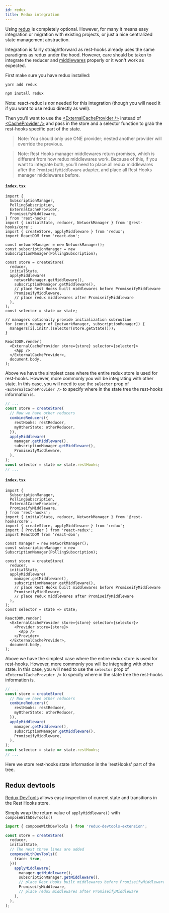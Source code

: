 ```yaml
---
id: redux
title: Redux integration
---
```


Using [redux](https://redux.js.org/) is completely optional. However, for many it means easy integration or migration
with existing projects, or just a nice centralized state management abstraction.

Integration is fairly straightforward as rest-hooks already uses the same paradigms as redux under
the hood. However, care should be taken to integrate the reducer and [middlewares](../api/Manager.md) properly
or it won't work as expected.

First make sure you have redux installed:

<!--DOCUSAURUS_CODE_TABS-->
<!--yarn-->

```bash
yarn add redux
```

<!--npm-->

```bash
npm install redux
```

<!--END_DOCUSAURUS_CODE_TABS-->

Note: react-redux is _not_ needed for this integration (though you will need it if you want to use redux directly as well).

Then you'll want to use the [\<ExternalCacheProvider />](../api/ExternalCacheProvider.md) instead of
[\<CacheProvider />](../api/CacheProvider.md) and pass in the store and a selector function to grab
the rest-hooks specific part of the state.

> Note: You should only use ONE provider; nested another provider will override the previous.

> Note: Rest Hooks manager middlewares return promises, which is different from how redux middlewares work.
> Because of this, if you want to integrate both, you'll need to place all redux middlewares
> after the `PromiseifyMiddleware` adapter, and place all Rest Hooks manager middlewares before.

<!--DOCUSAURUS_CODE_TABS-->
<!--just Rest Hooks-->

#### `index.tsx`

```tsx
import {
  SubscriptionManager,
  PollingSubscription,
  ExternalCacheProvider,
  PromiseifyMiddleware,
} from 'rest-hooks';
import { initialState, reducer, NetworkManager } from '@rest-hooks/core';
import { createStore, applyMiddleware } from 'redux';
import ReactDOM from 'react-dom';

const networkManager = new NetworkManager();
const subscriptionManager = new SubscriptionManager(PollingSubscription);

const store = createStore(
  reducer,
  initialState,
  applyMiddleware(
    networkManager.getMiddleware(),
    subscriptionManager.getMiddleware(),
    // place Rest Hooks built middlewares before PromiseifyMiddleware
    PromiseifyMiddleware,
    // place redux middlewares after PromiseifyMiddleware
  ),
);
const selector = state => state;

// managers optionally provide initialization subroutine
for (const manager of [networkManager, subscriptionManager]) {
  managers[i].init?.(selector(store.getState()));
}

ReactDOM.render(
  <ExternalCacheProvider store={store} selector={selector}>
    <App />
  </ExternalCacheProvider>,
  document.body,
);
```

Above we have the simplest case where the entire redux store is used for rest-hooks.
However, more commonly you will be integrating with other state. In this case, you
will need to use the `selector` prop of `<ExternalCacheProvider />` to specify
where in the state tree the rest-hooks information is.

```typescript
// ...
const store = createStore(
  // Now we have other reducers
  combineReducers({
    restHooks: restReducer,
    myOtherState: otherReducer,
  }),
  applyMiddleware(
    manager.getMiddleware(),
    subscriptionManager.getMiddleware(),
    PromiseifyMiddleware,
  ),
);
const selector = state => state.restHooks;
// ...
```

<!--with React-Redux-->

#### `index.tsx`

```tsx
import {
  SubscriptionManager,
  PollingSubscription,
  ExternalCacheProvider,
  PromiseifyMiddleware,
} from 'rest-hooks';
import { initialState, reducer, NetworkManager } from '@rest-hooks/core';
import { createStore, applyMiddleware } from 'redux';
import { Provider } from 'react-redux';
import ReactDOM from 'react-dom';

const manager = new NetworkManager();
const subscriptionManager = new SubscriptionManager(PollingSubscription);

const store = createStore(
  reducer,
  initialState,
  applyMiddleware(
    manager.getMiddleware(),
    subscriptionManager.getMiddleware(),
    // place Rest Hooks built middlewares before PromiseifyMiddleware
    PromiseifyMiddleware,
    // place redux middlewares after PromiseifyMiddleware
  ),
);
const selector = state => state;

ReactDOM.render(
  <ExternalCacheProvider store={store} selector={selector}>
    <Provider store={store}>
      <App />
    </Provider>
  </ExternalCacheProvider>,
  document.body,
);
```

Above we have the simplest case where the entire redux store is used for rest-hooks.
However, more commonly you will be integrating with other state. In this case, you
will need to use the `selector` prop of `<ExternalCacheProvider />` to specify
where in the state tree the rest-hooks information is.

```typescript
// ...
const store = createStore(
  // Now we have other reducers
  combineReducers({
    restHooks: restReducer,
    myOtherState: otherReducer,
  }),
  applyMiddleware(
    manager.getMiddleware(),
    subscriptionManager.getMiddleware(),
    PromiseifyMiddleware,
  ),
);
const selector = state => state.restHooks;
// ...
```

<!--END_DOCUSAURUS_CODE_TABS-->

Here we store rest-hooks state information in the 'restHooks' part of the tree.

## Redux devtools

[Redux DevTools](https://github.com/reduxjs/redux-devtools) allows easy inspection of current
state and transitions in the Rest Hooks store.

Simply wrap the return value of `applyMiddleware()` with `composeWithDevTools()`

```typescript
import { composeWithDevTools } from 'redux-devtools-extension';

const store = createStore(
  reducer,
  initialState,
  // The next three lines are added
  composeWithDevTools({
    trace: true,
  })(
    applyMiddleware(
      manager.getMiddleware(),
      subscriptionManager.getMiddleware(),
      // place Rest Hooks built middlewares before PromiseifyMiddleware
      PromiseifyMiddleware,
      // place redux middlewares after PromiseifyMiddleware
    ),
  ),
);
```
